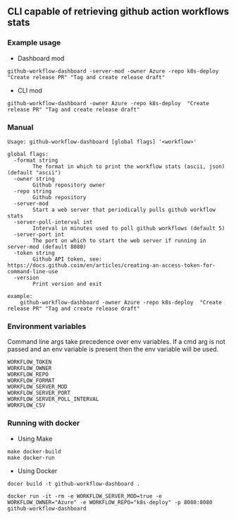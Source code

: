 ## CLI capable of retrieving github action workflows stats

### Example usage

- Dashboard mod
```shell
github-workflow-dashboard -server-mod -owner Azure -repo k8s-deploy  "Create release PR" "Tag and create release draft"
```

- CLI mod
```shell
github-workflow-dashboard -owner Azure -repo k8s-deploy  "Create release PR" "Tag and create release draft"
```

### Manual

```shell
Usage: github-workflow-dashboard [global flags] '<workflow>'

global flags:
  -format string
    	The format in which to print the workflow stats (ascii, json) (default "ascii")
  -owner string
    	Github repository owner
  -repo string
    	Github repository
  -server-mod
    	Start a web server that periodically pulls github workflow stats
  -server-poll-interval int
    	Interval in minutes used to poll github workflows (default 5)
  -server-port int
    	The port on which to start the web server if running in server-mod (default 8080)
  -token string
    	Github API token, see: https://docs.github.coim/en/articles/creating-an-access-token-for-command-line-use
  -version
    	Print version and exit

example:
	github-workflow-dashboard -owner Azure -repo k8s-deploy  "Create release PR" "Tag and create release draft"
```

### Environment variables
Command line args take precedence over env variables. If a cmd arg is not passed and an env variable is present then the env variable will be used.

```
WORKFLOW_TOKEN
WORKFLOW_OWNER
WORKFLOW_REPO
WORKFLOW_FORMAT
WORKFLOW_SERVER_MOD
WORKFLOW_SERVER_PORT 
WORKFLOW_SERVER_POLL_INTERVAL
WORKFLOW_CSV
```

### Running with docker

- Using Make
```shell
make docker-build
make docker-run
```

- Using Docker
```shell
docer build -t github-workflow-dashboard .

docker run -it -rm -e WORKFLOW_SERVER_MOD=true -e WORKFLOW_OWNER="Azure" -e WORKFLOW_REPO="k8s-deploy" -p 8080:8080 github-workflow-dashboard
```

